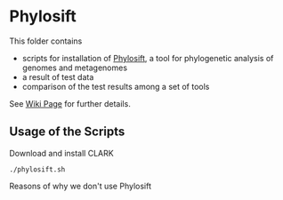 # Phylosift

This folder contains

 * scripts for installation of [Phylosift](https://phylosift.wordpress.com/about-2/), a tool for phylogenetic analysis of genomes and metagenomes
 * a result of test data
 * comparison of the test results among a set of tools 

See [Wiki Page](https://github.com/ACHG2018/metagenomics-classification-tools/wiki) for further details.

## Usage of the Scripts

Download and install CLARK
```
./phylosift.sh
```
Reasons of why we don't use Phylosift
```